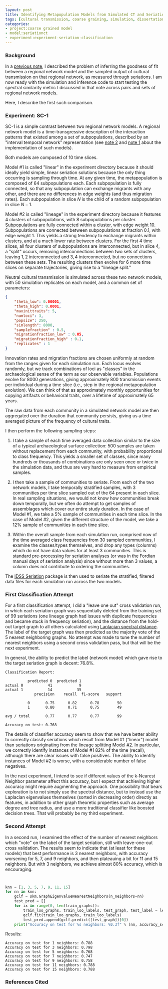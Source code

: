 ```yaml
---
layout: post
title: Identifying Metapopulation Models from Simulated CT and Seriations 
tags: [cultural transmission, coarse graining, simulation, dissertation, seriation, algorithms, ML]
categories:
- project:coarse grained model
- model:seriationct
- experiment:experiment-seriation-classification
---
```


### Background ###

In a [previous note](http://notebook.madsenlab.org/project:coarse%20grained%20model/model:seriationct/experiment:experiment-seriationct/2016/01/26/quantifying-similarity-seriations.html), I described the problem of inferring the goodness of fit between a regional network model and the sampled output of cultural transmission on that regional network, as measured through seriations.  I am now ready with the simulation and inference code to start testing the spectral similarity metric I discussed in that note across pairs and sets of regional network models.  

Here, I describe the first such comparison.

### Experiment:  SC-1 ###

SC-1 is a simple contrast between two regional network models.  A regional network model is a time-transgressive description of the interaction patterns that existed among a set of subpopulations, described by an "interval temporal network" representation (see [note 2](http://notebook.madsenlab.org/project:coarse%20grained%20model/model:seriationct/experiment:experiment-seriationct/2014/11/28/more-temporal-networks-python.html) and [note 1](http://notebook.madsenlab.org/project:coarse%20grained%20model/model:seriationct/experiment:experiment-seriationct/2014/07/28/implementing-temporal-networks-in-python.html) about the implementation of such models).  

Both models are composed of 10 time slices.

Model #1 is called "linear" in the experiment directory because it should ideally yield simple, linear seriation solutions because the only thing occurring is sampling through time.  At any given time, the metapopulation is composed of 64 subpopulations each.  Each subpopulation is fully connected, so that any subpopulation can exchange migrants with any other, and there are no differences in edge weights (and thus migration rates).  Each subpopulation in slice $N$ is the child of a random subpopulation in slice $N-1$.  

Model #2 is called "lineage" in the experiment directory because it features 4 clusters of subpopulations, with 8 subpopulations per cluster.  Subpopulations are fully connected within a cluster, with edge weight 10.  Subpopulations are connected between subpopulations at fraction 0.1, with edge weight 1.  This yields a strong tendency to exchange migrants within clusters, and at a much lower rate between clusters.  For the first 4 time slices, all four clusters of subpopulations are interconnected, but in slice 4, a "split" occurs, removing interconnections between two sets of clusters, leaving ${1,2}$ interconnected and ${3,4}$ interconnected, but no connections between these sets.  The resulting clusters then evolve for 6 more time slices on separate trajectories, giving rise to a "lineage split."

Neutral cultural transmission is simulated across these two network models, with 50 simulation replicates on each model, and a common set of parameters:

```json
{
    "theta_low": 0.00001,
    "theta_high": 0.0001,
    "maxinittraits": 5,
    "numloci": 3,
    "popsize": 250,
    "simlength": 8000,
    "samplefraction" : 0.5,
    "migrationfraction_low" : 0.05,
    "migrationfraction_high" : 0.1,
    "replicates" : 1
}
```
Innovation rates and migration fractions are chosen uniformly at random from the ranges given for each simulation run.  Each locus evolves randomly, but we track combinations of loci as "classes" in the archaeological sense of the term as our observable variables.  Populations evolve for 8000 generations, giving approximately 800 transmission events per individual during a time slice (i.e., step in the regional metapopulation evolution).  We can think of that as approximately monthly opportunities for copying artifacts or behavioral traits, over a lifetime of approximately 65 years.

The raw data from each community in a simulated network model are then aggregated over the duration that community persists, giving us a time averaged picture of the frequency of cultural traits.  

I then perform the following sampling steps:

1.  I take a sample of each time averaged data collection similar to the size of a typical archaeological surface collection:  500 samples are taken without replacement from each community, with probability proportional to class frequency.  This yields a smaller set of classes, since many hundreds or thousands of combinations are only seen once or twice in the simulation data, and thus are very hard to measure from empirical samples.

2.  I then take a sample of communities to seriate.  From each of the two network models, I take temporally stratified samples, with 3 communities per time slice sampled out of the 64 present in each slice.  In real sampling situations, we would not know how communities break down temporally, but we often do attempt to get samples of assemblages which cover our entire study duration.  In the case of Model #1, we take a 5% sample of communities in each time slice.  In the case of Model #2, given the different structure of the model, we take a 12% sample of communities in each time slice.  

3.  Within the overall sample from each simulation run, comprised now of the time averaged class frequencies from 30 sampled communities, I examine the classes/types themselves, and drop any types (columns) which do not have data values for at least 3 communities.  This is standard pre-processing for seriation analyses (or was in the Fordian manual days of seriation analysis) since without more than 3 values, a column does not contribute to ordering the communities.  

The [IDSS Seriation](https://github.com/clipo/idss-seriation) package is then used to seriate the stratified, filtered data files for each simulation run across the two models.  

### First Classification Attempt ###

For a first classification attempt, I did a "leave one out" cross validation run, in which each seriation graph was sequentially deleted from the training set of 99 seriations (one lineage graph had issues with duplicate frequencies and became stuck in frequency seriation), and the distance from the hold-out target graph to all others calculated using [Laplacian spectral distance](http://notebook.madsenlab.org/project:coarse%20grained%20model/model:seriationct/experiment:experiment-seriationct/2016/01/26/quantifying-similarity-seriations.html).  The label of the target graph was then predicted as the majority vote of the 5 nearest neighboring graphs.  No attempt was made to tune the number of nearest neighbors using a second cross validation pass, but that will be the next experiment.

In general, the ability to predict the label (network model) which gave rise to the target seriation graph is decent:  76.8%.  

```
Classification Report:

          predicted 0  predicted 1
actual 0           41            9
actual 1           14           35
             precision    recall  f1-score   support

          0       0.75      0.82      0.78        50
          1       0.80      0.71      0.75        49

avg / total       0.77      0.77      0.77        99

Accuracy on test: 0.768
```

The details of classifier accuracy seem to show that we have better ability to correctly classify seriations which result from Model #1 ("linear") model than seriations originating from the lineage splitting Model #2.  In particular, we correctly identify instances of Model #1 82% of the time (recall), although there are clear issues with false positives.  The ability to identify instances of Model #2 is worse, with a considerable number of false negatives.  

In the next experiment, I intend to see if different values of the k-Nearest Neighbor parameter affect this accuracy, but I expect that achieving higher accuracy might require augmenting the approach.  One possibility that bears exploration is to not simply use the spectral distance, but to instead use the Laplacian eigenvalues themselves (sorted in decreasing order) directly as features, in addition to other graph theoretic properties such as average degree and tree radius, and use a more traditional classifier like boosted decision trees.  That will probably be my third experiment.  

### Second Attempt ###

In a second run, I examined the effect of the number of nearest neighbors which "vote" on the label of the target seriation, still with leave-one-out cross validation.  The results seem to indicate that (at least for these models) that best performance is 3 nearest neighbors, with accuracy worsening for 5, 7, and 9 neighbors, and then plateauing a bit for 11 and 15 neighbors.  But with 3 neighbors, we achieve almost 80% accuracy, which is encouraging.  

```python


knn = [1, 3, 5, 7, 9, 11, 15]
for nn in knn:
    gclf = skm.GraphEigenvalueNearestNeighbors(n_neighbors=nn)
    test_pred = []
    for ix in range(0, len(train_graphs)):
        train_loo_graphs, train_loo_labels, test_graph, test_label = leave_one_out_cv(ix, train_graphs, train_labels)
        gclf.fit(train_loo_graphs, train_loo_labels)
        test_pred.append(gclf.predict([test_graph])[0])
    print("Accuracy on test for %s neighbors: %0.3f" % (nn, accuracy_score(train_labels, test_pred)))
```

Results:

```    
Accuracy on test for 1 neighbors: 0.788
Accuracy on test for 3 neighbors: 0.798
Accuracy on test for 5 neighbors: 0.768
Accuracy on test for 7 neighbors: 0.747
Accuracy on test for 9 neighbors: 0.758
Accuracy on test for 11 neighbors: 0.788
Accuracy on test for 15 neighbors: 0.788
```


### References Cited ###


